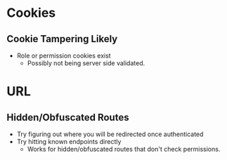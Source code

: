 # Cookies

## Cookie Tampering Likely
- Role or permission cookies exist
  - Possibly not being server side validated.

# URL

## Hidden/Obfuscated Routes
- Try figuring out where you will be redirected once authenticated
- Try hitting known endpoints directly
  - Works for hidden/obfuscated routes that don't check permissions.